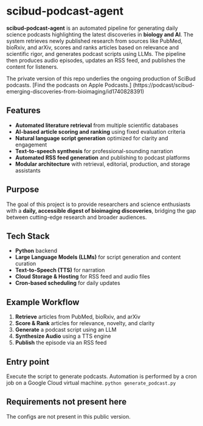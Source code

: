 # scibud-podcast-agent

**scibud-podcast-agent** is an automated pipeline for generating daily science podcasts highlighting the latest discoveries in **biology and AI**. The system retrieves newly published research from sources like PubMed, bioRxiv, and arXiv, scores and ranks articles based on relevance and scientific rigor, and generates podcast scripts using LLMs. The pipeline then produces audio episodes, updates an RSS feed, and publishes the content for listeners.

The private version of this repo underlies the ongoing production of SciBud podcasts. [Find the podcasts on Apple Podcasts.] (https://podcast/scibud-emerging-discoveries-from-bioimaging/id1740828391)

## Features

- **Automated literature retrieval** from multiple scientific databases
- **AI-based article scoring and ranking** using fixed evaluation criteria
- **Natural language script generation** optimized for clarity and engagement
- **Text-to-speech synthesis** for professional-sounding narration
- **Automated RSS feed generation** and publishing to podcast platforms
- **Modular architecture** with retrieval, editorial, production, and storage assistants

## Purpose

The goal of this project is to provide researchers and science enthusiasts with a **daily, accessible digest of bioimaging discoveries**, bridging the gap between cutting-edge research and broader audiences.

## Tech Stack

- **Python** backend
- **Large Language Models (LLMs)** for script generation and content curation
- **Text-to-Speech (TTS)** for narration
- **Cloud Storage & Hosting** for RSS feed and audio files
- **Cron-based scheduling** for daily updates

## Example Workflow

1. **Retrieve** articles from PubMed, bioRxiv, and arXiv  
2. **Score & Rank** articles for relevance, novelty, and clarity  
3. **Generate** a podcast script using an LLM  
4. **Synthesize Audio** using a TTS engine  
5. **Publish** the episode via an RSS feed

## Entry point
Execute the script to generate podcasts. Automation is performed by a cron job on a Google Cloud virtual machine.
```python generate_podcast.py```

## Requirements not present here
The configs are not present in this public version.

